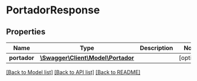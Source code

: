 # PortadorResponse

## Properties
Name | Type | Description | Notes
------------ | ------------- | ------------- | -------------
**portador** | [**\Swagger\Client\Model\Portador**](Portador.md) |  | [optional] 

[[Back to Model list]](../README.md#documentation-for-models) [[Back to API list]](../README.md#documentation-for-api-endpoints) [[Back to README]](../README.md)


